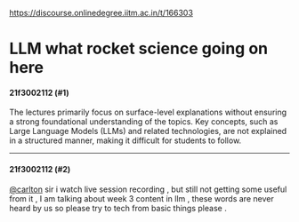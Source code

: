 https://discourse.onlinedegree.iitm.ac.in/t/166303

<html><head><meta charset='utf-8'><title>LLM what rocket science going on here</title></head><body>
<h1>LLM what rocket science going on here</h1>
<h4>21f3002112 (#1)</h4>
<p>The lectures primarily focus on surface-level explanations without ensuring a strong foundational understanding of the topics. Key concepts, such as Large Language Models (LLMs) and related technologies, are not explained in a structured manner, making it difficult for students to follow.</p><hr>

<h4>21f3002112 (#2)</h4>
<p><a class="mention" href="/u/carlton">@carlton</a> sir i watch live session recording , but still not getting some useful from it , I am talking about week 3 content in llm , these words are never heard by us so please try to tech from basic things please .